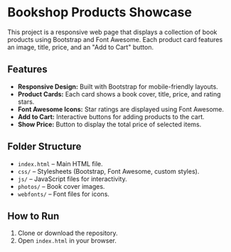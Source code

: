 # Bookshop Products Showcase

This project is a responsive web page that displays a collection of book products using Bootstrap and Font Awesome. Each product card features an image, title, price, and an "Add to Cart" button.

## Features

- **Responsive Design:** Built with Bootstrap for mobile-friendly layouts.
- **Product Cards:** Each card shows a book cover, title, price, and rating stars.
- **Font Awesome Icons:** Star ratings are displayed using Font Awesome.
- **Add to Cart:** Interactive buttons for adding products to the cart.
- **Show Price:** Button to display the total price of selected items.

## Folder Structure

- `index.html` – Main HTML file.
- `css/` – Stylesheets (Bootstrap, Font Awesome, custom styles).
- `js/` – JavaScript files for interactivity.
- `photos/` – Book cover images.
- `webfonts/` – Font files for icons.

## How to Run

1. Clone or download the repository.
2. Open `index.html` in your browser.

